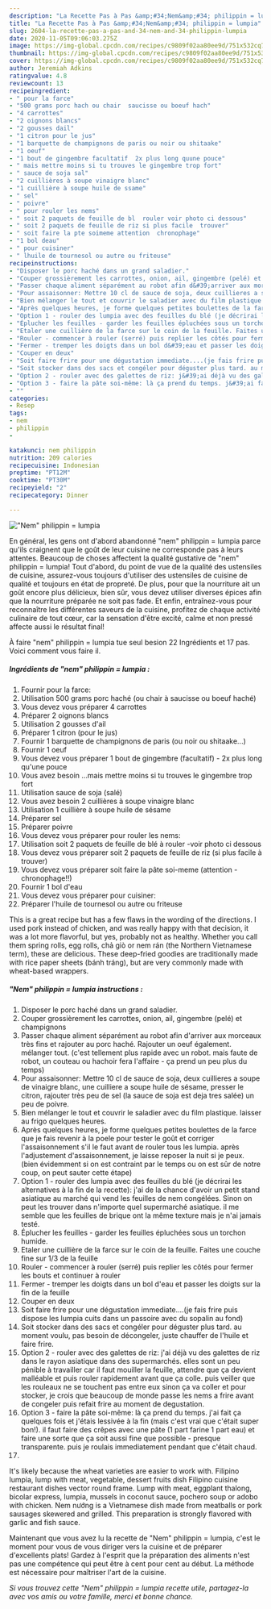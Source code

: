 ```yaml
---
description: "La Recette Pas à Pas &amp;#34;Nem&amp;#34; philippin = lumpia"
title: "La Recette Pas à Pas &amp;#34;Nem&amp;#34; philippin = lumpia"
slug: 2604-la-recette-pas-a-pas-and-34-nem-and-34-philippin-lumpia
date: 2020-11-05T09:06:03.275Z
image: https://img-global.cpcdn.com/recipes/c9809f02aa80ee9d/751x532cq70/nem-philippin-lumpia-photo-principale-de-la-recette.jpg
thumbnail: https://img-global.cpcdn.com/recipes/c9809f02aa80ee9d/751x532cq70/nem-philippin-lumpia-photo-principale-de-la-recette.jpg
cover: https://img-global.cpcdn.com/recipes/c9809f02aa80ee9d/751x532cq70/nem-philippin-lumpia-photo-principale-de-la-recette.jpg
author: Jeremiah Adkins
ratingvalue: 4.8
reviewcount: 13
recipeingredient:
- " pour la farce"
- "500 grams porc hach ou chair  saucisse ou boeuf hach"
- "4 carrottes"
- "2 oignons blancs"
- "2 gousses dail"
- "1 citron pour le jus"
- "1 barquette de champignons de paris ou noir ou shitaake"
- "1 oeuf"
- "1 bout de gingembre facultatif  2x plus long quune pouce"
- " mais mettre moins si tu trouves le gingembre trop fort"
- " sauce de soja sal"
- "2 cuillières à soupe vinaigre blanc"
- "1 cuillière à soupe huile de ssame"
- " sel"
- " poivre"
- " pour rouler les nems"
- " soit 2 paquets de feuille de bl  rouler voir photo ci dessous"
- " soit 2 paquets de feuille de riz si plus facile  trouver"
- " soit faire la pte soimeme attention  chronophage"
- "1 bol deau"
- " pour cuisiner"
- " lhuile de tournesol ou autre ou friteuse"
recipeinstructions:
- "Disposer le porc haché dans un grand saladier."
- "Couper grossièrement les carrottes, onion, ail, gingembre (pelé) et champignons"
- "Passer chaque aliment séparément au robot afin d&#39;arriver aux morceaux très fins et rajouter au porc haché. Rajouter un oeuf également. mélanger tout. (c&#39;est tellement plus rapide avec un robot. mais faute de robot, un couteau ou hachoir fera l&#39;affaire - ça prend un peu plus du temps)"
- "Pour assaisonner: Mettre 10 cl de sauce de soja, deux cuillieres a soupe de vinaigre blanc, une cuilliere a soupe huile de sésame, presser le citron, rajouter très peu de sel (la sauce de soja est deja tres salée) un peu de poivre."
- "Bien mélanger le tout et couvrir le saladier avec du film plastique. laisser au frigo quelques heures."
- "Après quelques heures, je forme quelques petites boulettes de la farce que je fais revenir à la poele pour tester le goût et corriger l&#39;assaisonnement s&#39;il le faut avant de rouler tous les lumpia. après l&#39;adjustement d&#39;assaisonnement, je laisse reposer la nuit si je peux. (bien évidemment si on est contraint par le temps ou on est sûr de notre coup, on peut sauter cette étape)"
- "Option 1 - rouler des lumpia avec des feuilles du blé (je décrirai les alternatives à la fin de la recette): j&#39;ai de la chance d&#39;avoir un petit stand asiatique au marché qui vend les feuilles de nem congélées. Sinon on peut les trouver dans n&#39;importe quel supermarché asiatique. il me semble que les feuilles de brique ont la même texture mais je n&#39;ai jamais testé."
- "Éplucher les feuilles - garder les feuilles épluchées sous un torchon humide."
- "Etaler une cuillière de la farce sur le coin de la feuille. Faites une couche fine sur 1/3 de la feuille"
- "Rouler - commencer à rouler (serré) puis replier les côtés pour fermer les bouts et continuer à rouler"
- "Fermer - tremper les doigts dans un bol d&#39;eau et passer les doigts sur la fin de la feuille"
- "Couper en deux"
- "Soit faire frire pour une dégustation immediate....(je fais frire puis dispose les lumpia cuits dans un passoire avec du sopalin au fond)"
- "Soit stocker dans des sacs et congéler pour déguster plus tard. au moment voulu, pas besoin de décongeler, juste chauffer de l&#39;huile et faire frire."
- "Option 2 - rouler avec des galettes de riz: j&#39;ai déjà vu des galettes de riz dans le rayon asiatique dans des supermarchés. elles sont un peu pénible à travailler car il faut mouiller la feuille, attendre que ça devient malléable et puis rouler rapidement avant que ça colle. puis veiller que les rouleaux ne se touchent pas entre eux sinon ça va coller et pour stocker, je crois que beaucoup de monde passe les nems a frire avant de congeler puis refait frire au moment de degustation."
- "Option 3 - faire la pâte soi-même: là ça prend du temps. j&#39;ai fait ça quelques fois et j&#39;étais lessivée à la fin (mais c&#39;est vrai que c&#39;était super bon!). il faut faire des crêpes avec une pâte (1 part farine 1 part eau) et faire une sorte que ça soit aussi fine que possible - presque transparente. puis je roulais immediatement pendant que c&#39;était chaud."
- ""
categories:
- Resep
tags:
- nem
- philippin
- 

katakunci: nem philippin  
nutrition: 209 calories
recipecuisine: Indonesian
preptime: "PT12M"
cooktime: "PT30M"
recipeyield: "2"
recipecategory: Dinner

---
```



![&#34;Nem&#34; philippin = lumpia](https://img-global.cpcdn.com/recipes/c9809f02aa80ee9d/751x532cq70/nem-philippin-lumpia-photo-principale-de-la-recette.jpg)

En général, les gens ont d'abord abandonné &#34;nem&#34; philippin = lumpia parce qu'ils craignent que le goût de leur cuisine ne corresponde pas à leurs attentes. Beaucoup de choses affectent la qualité gustative de &#34;nem&#34; philippin = lumpia! Tout d'abord, du point de vue de la qualité des ustensiles de cuisine, assurez-vous toujours d'utiliser des ustensiles de cuisine de qualité et toujours en état de propreté. De plus, pour que la nourriture ait un goût encore plus délicieux, bien sûr, vous devez utiliser diverses épices afin que la nourriture préparée ne soit pas fade. Et enfin, entraînez-vous pour reconnaître les différentes saveurs de la cuisine, profitez de chaque activité culinaire de tout cœur, car la sensation d'être excité, calme et non pressé affecte aussi le résultat final!

<!--inarticleads1-->

À faire &#34;nem&#34; philippin = lumpia tue seul besion 22 Ingrédients et 17 pas. Voici comment vous faire il.

##### Ingrédients de &#34;nem&#34; philippin = lumpia :

1. Fournir  pour la farce:
1. Utilisation 500 grams porc haché (ou chair à saucisse ou boeuf haché)
1. Vous devez vous préparer 4 carrottes
1. Préparer 2 oignons blancs
1. Utilisation 2 gousses d&#39;ail
1. Préparer 1 citron (pour le jus)
1. Fournir 1 barquette de champignons de paris (ou noir ou shitaake...)
1. Fournir 1 oeuf
1. Vous devez vous préparer 1 bout de gingembre (facultatif) - 2x plus long qu&#39;une pouce
1. Vous avez besoin  ...mais mettre moins si tu trouves le gingembre trop fort
1. Utilisation  sauce de soja (salé)
1. Vous avez besoin 2 cuillières à soupe vinaigre blanc
1. Utilisation 1 cuillière à soupe huile de sésame
1. Préparer  sel
1. Préparer  poivre
1. Vous devez vous préparer  pour rouler les nems:
1. Utilisation  soit 2 paquets de feuille de blé à rouler -voir photo ci dessous
1. Vous devez vous préparer  soit 2 paquets de feuille de riz (si plus facile à trouver)
1. Vous devez vous préparer  soit faire la pâte soi-meme (attention - chronophage!!)
1. Fournir 1 bol d&#39;eau
1. Vous devez vous préparer  pour cuisiner:
1. Préparer  l&#39;huile de tournesol ou autre ou friteuse


This is a great recipe but has a few flaws in the wording of the directions. I used pork instead of chicken, and was really happy with that decision, it was a lot more flavorful, but yes, probably not as healthy. Whether you call them spring rolls, egg rolls, chả giò or nem rán (the Northern Vietnamese term), these are delicious. These deep-fried goodies are traditionally made with rice paper sheets (bánh tráng), but are very commonly made with wheat-based wrappers. 

<!--inarticleads2-->

##### &#34;Nem&#34; philippin = lumpia instructions :

1. Disposer le porc haché dans un grand saladier.
1. Couper grossièrement les carrottes, onion, ail, gingembre (pelé) et champignons
1. Passer chaque aliment séparément au robot afin d&#39;arriver aux morceaux très fins et rajouter au porc haché. Rajouter un oeuf également. mélanger tout. (c&#39;est tellement plus rapide avec un robot. mais faute de robot, un couteau ou hachoir fera l&#39;affaire - ça prend un peu plus du temps)
1. Pour assaisonner: Mettre 10 cl de sauce de soja, deux cuillieres a soupe de vinaigre blanc, une cuilliere a soupe huile de sésame, presser le citron, rajouter très peu de sel (la sauce de soja est deja tres salée) un peu de poivre.
1. Bien mélanger le tout et couvrir le saladier avec du film plastique. laisser au frigo quelques heures.
1. Après quelques heures, je forme quelques petites boulettes de la farce que je fais revenir à la poele pour tester le goût et corriger l&#39;assaisonnement s&#39;il le faut avant de rouler tous les lumpia. après l&#39;adjustement d&#39;assaisonnement, je laisse reposer la nuit si je peux. (bien évidemment si on est contraint par le temps ou on est sûr de notre coup, on peut sauter cette étape)
1. Option 1 - rouler des lumpia avec des feuilles du blé (je décrirai les alternatives à la fin de la recette): j&#39;ai de la chance d&#39;avoir un petit stand asiatique au marché qui vend les feuilles de nem congélées. Sinon on peut les trouver dans n&#39;importe quel supermarché asiatique. il me semble que les feuilles de brique ont la même texture mais je n&#39;ai jamais testé.
1. Éplucher les feuilles - garder les feuilles épluchées sous un torchon humide.
1. Etaler une cuillière de la farce sur le coin de la feuille. Faites une couche fine sur 1/3 de la feuille
1. Rouler - commencer à rouler (serré) puis replier les côtés pour fermer les bouts et continuer à rouler
1. Fermer - tremper les doigts dans un bol d&#39;eau et passer les doigts sur la fin de la feuille
1. Couper en deux
1. Soit faire frire pour une dégustation immediate....(je fais frire puis dispose les lumpia cuits dans un passoire avec du sopalin au fond)
1. Soit stocker dans des sacs et congéler pour déguster plus tard. au moment voulu, pas besoin de décongeler, juste chauffer de l&#39;huile et faire frire.
1. Option 2 - rouler avec des galettes de riz: j&#39;ai déjà vu des galettes de riz dans le rayon asiatique dans des supermarchés. elles sont un peu pénible à travailler car il faut mouiller la feuille, attendre que ça devient malléable et puis rouler rapidement avant que ça colle. puis veiller que les rouleaux ne se touchent pas entre eux sinon ça va coller et pour stocker, je crois que beaucoup de monde passe les nems a frire avant de congeler puis refait frire au moment de degustation.
1. Option 3 - faire la pâte soi-même: là ça prend du temps. j&#39;ai fait ça quelques fois et j&#39;étais lessivée à la fin (mais c&#39;est vrai que c&#39;était super bon!). il faut faire des crêpes avec une pâte (1 part farine 1 part eau) et faire une sorte que ça soit aussi fine que possible - presque transparente. puis je roulais immediatement pendant que c&#39;était chaud.
1. 


It&#39;s likely because the wheat varieties are easier to work with. Filipino lumpia, lump with meat, vegetable, dessert fruits dish Filipino cuisine restaurant dishes vector round frame. Lump with meat, eggplant thalong, bicolar express, lumpia, mussels in coconut sauce, pochero soup or adobo with chicken. Nem nướng is a Vietnamese dish made from meatballs or pork sausages skewered and grilled. This preparation is strongly flavored with garlic and fish sauce. 

<!--inarticleads1-->

<p>
Maintenant que vous avez lu la recette de &#34;Nem&#34; philippin = lumpia, c'est le moment pour vous de vous diriger vers la cuisine et de préparer d'excellents plats! Gardez à l'esprit que la préparation des aliments n'est pas une compétence qui peut être à cent pour cent au début. La méthode est nécessaire pour maîtriser l'art de la cuisine.
</p>

<p>
<i>Si vous trouvez cette &#34;Nem&#34; philippin = lumpia recette utile, partagez-la avec vos amis ou votre famille, merci et bonne chance.</i>
</p>
